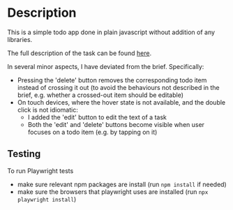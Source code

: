 # Description
This is a simple todo app done in plain javascript without addition of any libraries.

The full description of the task can be found [here](./docs//TodoList.md).

In several minor aspects, I have deviated from the brief. Specifically:
- Pressing the 'delete' button removes the corresponding todo item instead of crossing it out (to avoid the behaviours not described in the brief, e.g. whether a crossed-out item should be editable)
- On touch devices, where the hover state is not available, and the double click is not idiomatic:
  - I added the 'edit' button to edit the text of a task
  - Both the 'edit' and 'delete' buttons become visible when user focuses on a todo item (e.g. by tapping on it)

## Testing

To run Playwright tests

- make sure relevant npm packages are install (run `npm install` if needed)
- make sure the browsers that playwright uses are installed (run `npx playwright install`)
